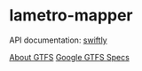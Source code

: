 # lametro-mapper

API documentation: [swiftly](https://swiftly-inc.stoplight.io/docs/realtime-standalone/YXBpOjI4NDM2MDU3-swiftly-api-reference)

[About GTFS](https://gtfs.org/realtime/)
[Google GTFS Specs](https://developers.google.com/transit/gtfs-realtime/)